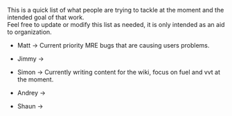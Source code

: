 This is a quick list of what people are trying to tackle at the moment and the intended goal of that work.  
Feel free to update or modify this list as needed, it is only intended as an aid to organization. 

- Matt -> Current priority MRE bugs that are causing users problems.  

- Jimmy -> 

- Simon -> Currently writing content for the wiki, focus on fuel and vvt at the moment. 

- Andrey -> 

- Shaun -> 